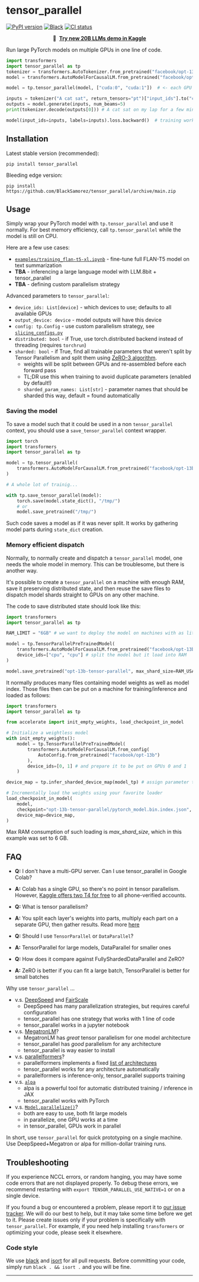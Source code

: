 # tensor_parallel
[![PyPI version](https://img.shields.io/pypi/v/tensor-parallel.svg?color=blue)](https://pypi.org/project/tensor-parallel/)
[![Black](https://img.shields.io/badge/code%20style-black-000000.svg)](https://github.com/psf/black)
[![CI status](https://github.com/BlackSamorez/tensor_parallel/actions/workflows/run-tests.yaml/badge.svg?branch=main)](https://github.com/BlackSamorez/tensor_parallel/actions)

<p align="center">
    🚀 &nbsp;<b><a href="https://www.kaggle.com/code/blacksamorez/tensor-parallel-int8-llm/">Try new 20B LLMs demo in Kaggle</a></b>
</p>

Run large PyTorch models on multiple GPUs in one line of code.

```python
import transformers
import tensor_parallel as tp
tokenizer = transformers.AutoTokenizer.from_pretrained("facebook/opt-13b")
model = transformers.AutoModelForCausalLM.from_pretrained("facebook/opt-13b")  # use opt-125m for testing

model = tp.tensor_parallel(model, ["cuda:0", "cuda:1"])  # <- each GPU has half the weights

inputs = tokenizer("A cat sat", return_tensors="pt")["input_ids"].to("cuda:0")
outputs = model.generate(inputs, num_beams=5)
print(tokenizer.decode(outputs[0])) # A cat sat on my lap for a few minutes ...

model(input_ids=inputs, labels=inputs).loss.backward()  # training works as usual
```

## Installation
Latest stable version (recommended):
```
pip install tensor_parallel
```
Bleeding edge version:
```
pip install https://github.com/BlackSamorez/tensor_parallel/archive/main.zip
```


## Usage


Simply wrap your PyTorch model with `tp.tensor_parallel` and use it normally.
For best memory efficiency, call `tp.tensor_parallel` while the model is still on CPU.  

Here are a few use cases:
- [`examples/training_flan-t5-xl.ipynb`](./examples/training_flan-t5-xl.ipynb) - fine-tune full FLAN-T5 model on text summarization
- __TBA__ - inferencing a large language model with LLM.8bit + tensor_parallel
- __TBA__ - defining custom parallelism strategy


Advanced parameters to `tensor_parallel`:
- `device_ids: List[device]` - which devices to use; defaults to all available GPUs
- `output_device: device` - model outputs will have this device
- `config: tp.Config` - use custom parallelism strategy, see [`slicing_configs.py`](./tensor_parallel/slicing_configs.py)
- `distributed: bool` - if True, use torch.distributed backend instead of threading (requires `torchrun`)
- `sharded: bool` - if True, find all trainable parameters that weren't split by Tensor Parallelism and split them using [ZeRO-3 algorithm](https://deepspeed.readthedocs.io/en/latest/zero3.html).
   - weights will be split between GPUs and re-assembled before each forward pass
   - TL;DR use this when training to avoid duplicate parameters (enabled by default!) 
   - `sharded_param_names: List[str]` - parameter names that should be sharded this way, default = found automatically

  
### Saving the model

To save a model such that it could be used in a non `tensor_parallel` context, you should use a `save_tensor_parallel` context wrapper.

```python
import torch
import transformers
import tensor_parallel as tp

model = tp.tensor_parallel(
    transformers.AutoModelForCausalLM.from_pretrained("facebook/opt-13b"), 
)

# A whole lot of trainig...

with tp.save_tensor_parallel(model):
    torch.save(model.state_dict(), "/tmp/")
    # or 
    model.save_pretrained("/tmp/")
```

Such code saves a model as if it was never split. It works by gathering model parts during `state_dict` creation.
  
### Memory efficient dispatch

Normally, to normally create and dispatch a `tensor_parallel` model, one needs the whole model in memory. This can be troublesome, but there is another way.

It's possible to create a `tensor_parallel` on a machine with enough RAM, save it preserving distributed state, and then reuse the save files to dispatch model shards straight to GPUs on any other machine.

The code to save distributed state should look like this:

```python
import transformers
import tensor_parallel as tp

RAM_LIMIT = "6GB" # we want to deploy the model on machines with as little as 6GB of RAM

model = tp.TensorParallelPreTrainedModel(
    transformers.AutoModelForCausalLM.from_pretrained("facebook/opt-13b"), 
    device_ids=["cpu", "cpu"] # split the model but it load into RAM
)

model.save_pretrained("opt-13b-tensor-parallel", max_shard_size=RAM_USAGE_LIMIT) # save the model's distributed state
```

It normally produces many files containing model weights as well as model index. Those files then can be put on a machine for training/inference and loaded as follows:

```python
import transformers
import tensor_parallel as tp

from accelerate import init_empty_weights, load_checkpoint_in_model

# Initialize a weightless model
with init_empty_weights():
    model = tp.TensorParallelPreTrainedModel(
        transformers.AutoModelForCausalLM.from_config(
            AutoConfig.from_pretrained("facebook/opt-13b")
        ),
        device_ids=[0, 1] # and prepare it to be put on GPUs 0 and 1
    )

device_map = tp.infer_sharded_device_map(model_tp) # assign parameter to devices

# Incrementally load the weights using your favorite loader
load_checkpoint_in_model(
    model,
    checkpoint="opt-13b-tensor-parallel/pytorch_model.bin.index.json",
    device_map=device_map,
)
```
Max RAM consumption of such loading is *max_shard_size*, which in this example was set to 6 GB.
  
## FAQ

- __Q:__ I don't have a multi-GPU server. Can I use tensor_parallel in Google Colab?
- __A:__ Colab has a single GPU, so there's no point in tensor parallelism. However, [Kaggle offers two T4 for free](https://www.kaggle.com/code/muellerzr/multi-gpu-and-accelerate) to all phone-verified accounts.


- __Q:__ What is tensor parallelism?
- __A:__ You split each layer's weights into parts, multiply each part on a separate GPU, then gather results. Read more [here](https://colossalai.org/docs/concepts/paradigms_of_parallelism/)
 

- __Q:__ Should I use `TensorParallel` or `DataParallel`?
- __A:__ TensorParallel for large models, DataParallel for smaller ones


- __Q:__ How does it compare against FullyShardedDataParallel and ZeRO?
- __A:__ ZeRO is better if you can fit a large batch, TensorParallel is better for small batches


Why use `tensor_parallel` ...
- v.s. [DeepSpeed](https://github.com/microsoft/DeepSpeed) and [FairScale](https://github.com/facebookresearch/fairscale/)
  - DeepSpeed has many parallelization strategies, but requires careful configuration
  - tensor_parallel has one strategy that works with 1 line of code
  - tensor_parallel works in a jupyter notebook
- v.s. [MegatronLM](https://github.com/NVIDIA/Megatron-LM)?
  - MegatronLM has _great_ tensor parallelism for one model architecture
  - tensor_parallel has _good_ parallelism for any architecture
  - tensor_parallel is way easier to install
- v.s. [parallelformers](https://github.com/tunib-ai/parallelformers)?
  - parallelformers implements a fixed [list of architectures](https://github.com/tunib-ai/parallelformers/tree/main/parallelformers/transformers)
  - tensor_parallel works for any architecture automatically 
  - parallelformers is inference-only, tensor_parallel supports training
- v.s. [`alpa`](https://github.com/alpa-projects/alpa)
  - alpa is a powerful tool for automatic distributed training / inference in JAX
  - tensor_parallel works with PyTorch
- v.s. [`Model.parallelize()`](https://huggingface.co/docs/transformers/model_doc/gpt2#transformers.GPT2Model.parallelize)?
  - both are easy to use, both fit large models
  - in parallelize, one GPU works at a time
  - in tensor_parallel, GPUs work in parallel

In short, use `tensor_parallel` for quick prototyping on a single machine.
Use DeepSpeed+Megatron or alpa for million-dollar training runs.


## Troubleshooting

If you experience NCCL errors, or random hanging, you may have some code errors that are not displayed properly. 
To debug these errors, we recommend restarting with `export TENSOR_PARALLEL_USE_NATIVE=1` or on a single device. 

If you found a bug or encountered a problem, please report it to [our issue tracker](https://github.com/BlackSamorez/tensor_parallel/issues).
We will do our best to help, but it may take some time before we get to it.
Please create issues only if your problem is specifically with `tensor_parallel`.
For example, if you need help installing `transformers` or optimizing your code, please seek it elsewhere.

### Code style

We use [black](https://black.readthedocs.io/en/stable/the_black_code_style/current_style.html) and [isort](https://pycqa.github.io/isort/) for all pull requests.
Before committing your code, simply run `black . && isort .` and you will be fine.

--------------------------------------------------------------------------------
